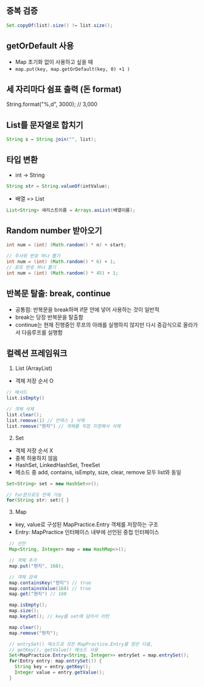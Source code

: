 ## 중복 검증

```java
Set.copyOf(list).size() != list.size();
```

## getOrDefault 사용
- Map 초기화 없이 사용하고 싶을 때
- `map.put(key, map.getOrDefault(key, 0) +1 )`

## 세 자리마다 쉼표 출력 (돈 format)
String.format("%,d", 3000);  // 3,000


## List를 문자열로 합치기
```java
String s = String.join("", list);
```

## 타입 변환
- int → String
```java
String str = String.valueOf(intValue);
```

- 배열 => List
```java
List<String> 새리스트이름 = Arrays.asList(배열이름);
```

## Random number 받아오기
```java
int num = (int) (Math.random() * n) + start;

// 주사위 번호 하나 뽑기
int num = (int) (Math.random() * 6) + 1;
// 로또 번호 하나 뽑기
int num = (int) (Math.random() * 45) + 1;
```

## 반복문 탈출: break, continue
- 공통점: 반복문을 break하며 if문 안에 넣어 사용하는 것이 일반적
- break는 당장 반복문을 탈출함
- continue는 현재 진행중인 루프의 아래를 실행하지 않지만 다시 증감식으로 올라가서 다음루프를 실행함


## 컬렉션 프레임워크
1.  List (ArrayList)
- 객체 저장 순서 O
```java
// 메서드
list.isEmpty()

// 객체 삭제
list.clear();
list.remove(1) // 인덱스 1 삭제
list.remove("현지") // 객체를 직접 지정해서 삭제
```

2. Set
- 객체 저장 순서 X
- 중복 허용하지 않음
- HashSet, LinkedHashSet, TreeSet
- 메소드 중 add, contains, isEmpty, size, clear, remove 모두 list와 동일
```java
Set<String> set = new HashSet<>();

// for문으로도 반복 가능
for(String str: set){ }
```

3. Map
- key, value로 구성된 MapPractice.Entry 객체를 저장하는 구조
- Entry: MapPractice 인터페이스 내부에 선언된 중첩 인터페이스
```java
 // 선언
 Map<String, Integer> map = new HashMap<>();

 // 객체 추가
 map.put("현지", 168); 

 // 객체 검색
 map.containsKey("현지") // true
 map.containsValue(168) // true
 map.get("현지") // 168

 map.isEmpty();
 map.size();
 map.keySet(); // key를 set에 담아서 리턴

 map.clear();
 map.remove("현지");

 // entrySet() 메소드로 모든 MapPractice.Entry를 얻은 다음, 
 // getKey(), getValue() 메소드 사용
 Set<MapPractice.Entry<String, Integer>> entrySet = map.entrySet();
 for(Entry entry: map.entrySet()) {
   String key = entry.getKey();
   Integer value = entry.getValue();
 }
```
